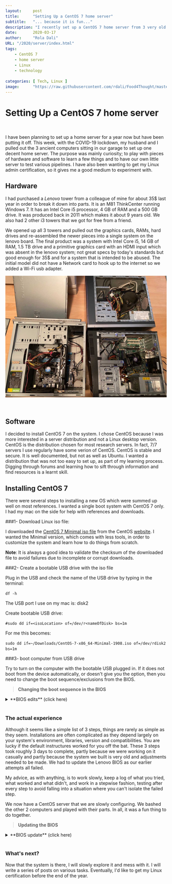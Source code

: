 ```yaml
---
layout:     post 
title:      "Setting Up a CentOS 7 home server"
subtitle:   "... because it is fun..."
description: "I recently set up a CentOS 7 home server from 3 very old computers. This post describes that process."
date:       2020-03-17
author:     "Rola Dali"
URL: "/2020/server/index.html"
tags:
    - CentOS 7
    - home server
    - Linux
    - technology
    
categories: [ Tech, Linux ]
image:      "https://raw.githubusercontent.com/rdali/Food4Thought/master/content/imgs/2020/motherboard.jpg"
---
```


# Setting Up a CentOS 7 home server
<br/>


I have been planning to set up a home server for a year now but have been putting it off. This week, with the COVID-19 lockdown, my husband and I pulled out the 3 ancient computers sitting in our garage to set up one decent home server. The purpose was mainly curiosity; to play with pieces of hardware and software to learn a few things and to have our own little server to test various pipelines. I have also been wanting to get my Linux admin certification, so it gives me a good medium to experiment with.

## Hardware

I had purchased a *Lenovo* tower from a colleague of mine for about 35\$ last year in order to break it down into parts. It is an M81 ThinkCenter running Windows 7. It has an Intel Core i5 processor, 4 GB of RAM and a 500 GB drive. It was produced back in 2011 which makes it about 9 years old. We also had 2 other i3 towers that we got for free from a friend.

We opened up all 3 towers and pulled out the graphics cards, RAMs, hard drives and re-assembled the newer pieces into a single system on the lenovo board. The final product was a system with Intel Core i5, 14 GB of RAM, 1.5 TB drive and a primitive graphics card with an HDMI input which was absent in the lenovo system; not great specs by today's standards but good enough for 35\$ and for a system that is intended to be abused. The initial model did not have a Network card to hook up to the internet so we added a Wi-Fi usb adapter. 

 
![Putting Frankenstein together](https://raw.githubusercontent.com/rdali/Food4Thought/master/content/imgs/2020/computers_scavange.jpg)


<br/>

## Software

I decided to install CentOS 7 on the system. I chose CentOS because I was more interested in a server distribution and not a Linux desktop version. CentOS is the distribution chosen for most research servers. In fact, 7/7 servers I use regularly have some verion of CentOS. CentOS is stable and secure. It is well documented, but not as well as Ubuntu. I wanted a distribution that was not too easy to set up, as part of my learning process. Digging through forums and learning how to sift through information and find resources is a learnt skill.


## Installing CentOS 7

There were several steps to installing a new OS which were summed up well on most references. I wanted a single boot system with CentOS 7 only. I had my mac on the side for help with references and downloads.

###1- Download Linux iso file:

I downloaded the [CentOS 7 Minimal iso file](http://centos.mirror.iweb.ca/7.7.1908/isos/x86_64/CentOS-7-x86_64-Minimal-1908.iso) from the CentOS [website](http://centos.mirror.iweb.ca/7.7.1908/isos/x86_64/). I wanted the Minimal version, which comes with less tools, in order to customize the system and learn how to do things from scratch.

**Note**: It is always a good idea to validate the checksum of the downloaded file to avoid failures due to incomplete or corrupt downloads.


###2- Create a bootable USB drive with the iso file


Plug in the USB and check the name of the USB drive by typing in the terminal:

`df -h`

The USB port I use on my mac is: disk2

Create bootable USB drive:

`#sudo dd if=<isoLocation> of=/dev/r<nameOfDisk> bs=1m`

For me this becomes:

`sudo dd if=~/Downloads/CentOS-7-x86_64-Minimal-1908.iso of=/dev/rdisk2 bs=1m`


###3- boot computer from USB drive

Try to turn on the computer with the bootable USB plugged in. If it does not boot from the device automatically, or doesn't give you the option, then you need to change the boot sequence/exclusions from the BIOS.

> **Changing the boot sequence in the BIOS**

<details>
  <summary>
**BIOS edits** (click here)
  </summary>

The BIOS (Basic Input Output Subsystem) is a chip on your system that links your computer hardware to the software installed. The BIOS controls a lot of core settings of your system.
When an OS is installed, it is usually on the hard disk. To boot from a USB, you need to access the system BIOS, by pressing F12 (can be F2, F8 or F10) when you turn on the computer and before the OS launches, if one is installed. From the "boot sequence" menu, you would need to make sure the USB port you are using is not excluded in the boot sequence and you need to give it higher priority than the hard disk. Once you do, you can restart the system. It is supposed to boot from the USB and the CentOS installer will be launched. Follow instructions to complete the installation.

![BIOS chip](https://raw.githubusercontent.com/rdali/Food4Thought/master/content/imgs/2020/motherboard_labelled.jpg)

We found this [link](http://www.boot-disk.com/boot_priority.htm) to be useful.

We finally set up the internet connection and [configured ssh](https://phoenixnap.com/kb/how-to-enable-ssh-centos-7).
</details>

<br/>


### The actual experience

Although it seems like a simple list of 3 steps, things are rarely as simple as they seem. Installations are often complicated as they depend largely on your system's environment, libraries, version and compatibilities. You are lucky if the default instructures worked for you off the bat. These 3 steps took roughly 3 days to complete, partly because we were working on it casually and partly because the system we built is very old and adjustments needed to be made. We had to update the Lenovo BIOS as our earlier attempts all failed. 

My advice, as with anything, is to work slowly, keep a log of what you tried, what worked and what didn't, and work in a stepwise fashion, testing after every step to avoid falling into a situation where you can't isolate the failed step.

We now have a CentOS server that we are slowly configuring. We bashed the other 2 computers and played with their parts. In all, it was a fun thing to do together.


> **Updating the BIOS**

<details>
  <summary>
**BIOS update** (click here)
  </summary>

Look for instructions on the website of the motherboard manufacturer before looking at other sites. We found useful [instructions](https://download.lenovo.com/ibmdl/pub/pc/pccbbs/thinkcentre_bios/9hj954usa.txt) on the Lenovo site.

</details>

<br/>




### What's next?


Now that the system is there, I will slowly explore it and mess with it. I will write a series of posts on various tasks. Eventually, I'd like to get my Linux certification before the end of the year.

<br/>
<br/>
